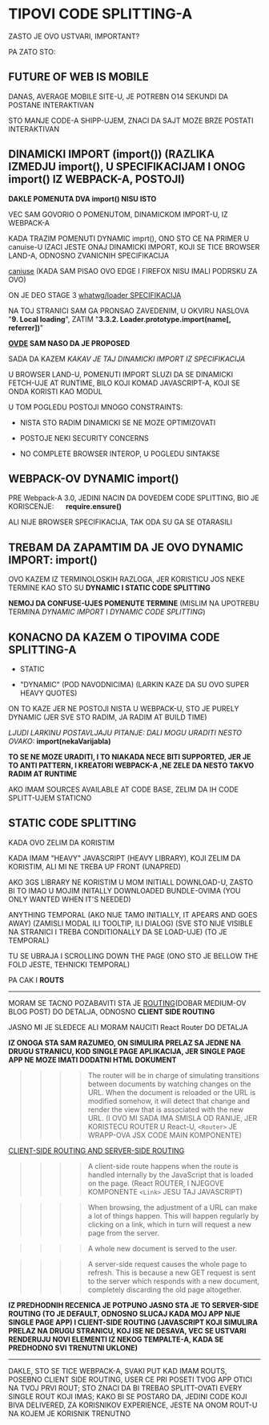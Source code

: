 # TIPOVI CODE SPLITTING-A

ZASTO JE OVO USTVARI, IMPORTANT?

PA ZATO STO:

## FUTURE OF WEB IS MOBILE

DANAS, AVERAGE MOBILE SITE-U, JE POTREBN O14 SEKUNDI DA POSTANE INTERAKTIVAN

STO MANJE CODE-A SHIPP-UJEM, ZNACI DA SAJT MOZE BRZE POSTATI INTERAKTIVAN

## DINAMICKI IMPORT (import()) (RAZLIKA IZMEDJU import(), U SPECIFIKACIJAM I ONOG import() IZ WEBPACK-A, POSTOJI)

**DAKLE POMENUTA DVA import() NISU ISTO**

VEC SAM GOVORIO O POMENUTOM, DINAMICKOM IMPORT-U, IZ WEBPACK-A

KADA TRAZIM POMENUTI DYNAMIC imprt(), ONO STO CE NA PRIMER U canuise-U IZACI JESTE ONAJ DINAMICKI IMPORT, KOJI SE TICE BROWSER LAND-A, ODNOSNO ZVANICNIH SPECIFIKACIJA

[caniuse](https://caniuse.com/#search=dynamic%20import) (KADA SAM PISAO OVO EDGE I FIREFOX NISU IMALI PODRSKU ZA OVO)

ON JE DEO STAGE 3 [whatwg/loader SPECIFIKACIJA](https://whatwg.github.io/loader/)

NA TOJ STRANICI SAM GA PRONSAO ZAVEDENIM, U OKVIRU NASLOVA "**9. Local loading**", ZATIM "**3.3.2. Loader.prototype.import(name[, referrer])**"

**[OVDE](https://tc39.github.io/proposal-dynamic-import/) SAM NASO DA JE PROPOSED**

SADA DA KAZEM *KAKAV JE TAJ DINAMICKI IMPORT IZ SPECIFIKACIJA*

U BROWSER LAND-U, POMENUTI IMPORT SLUZI DA SE DINAMICKI FETCH-UJE AT RUNTIME, BILO KOJI KOMAD JAVASCRIPT-A, KOJI SE ONDA KORISTI KAO MODUL

U TOM POGLEDU POSTOJI MNOGO CONSTRAINTS:

- NISTA STO RADIM DINAMICKI SE NE MOZE OPTIMIZOVATI

- POSTOJE NEKI SECURITY CONCERNS

- NO COMPLETE BROWSER INTEROP, U POGLEDU SINTAKSE

## WEBPACK-OV DYNAMIC import()

PRE Webpack-A 3.0, JEDINI NACIN DA DOVEDEM CODE SPLITTING, BIO JE KORISCENJE: &nbsp;&nbsp;&nbsp;&nbsp; **require.ensure()**

ALI NIJE BROWSER SPECIFIKACIJA, TAK ODA SU GA SE OTARASILI

## TREBAM DA ZAPAMTIM DA JE OVO DYNAMIC IMPORT: import()

OVO KAZEM IZ TERMINOLOSKIH RAZLOGA, JER KORISTICU JOS NEKE TERMINE KAO STO SU **DYNAMIC I STATIC CODE SPLITTING**

**NEMOJ DA CONFUSE-UJES POMENUTE TERMINE** (MISLIM NA UPOTREBU TERMINA *DYNAMIC IMPORT* I *DYNAMIC CODE SPLITTING*)

## KONACNO DA KAZEM O TIPOVIMA CODE SPLITTING-A

- STATIC

- "DYNAMIC" (POD NAVODNICIMA) (LARKIN KAZE DA SU OVO SUPER HEAVY QUOTES)

ON TO KAZE JER NE POSTOJI NISTA U WEBPACK-U, STO JE PURELY DYNAMIC (JER SVE STO RADIM, JA RADIM AT BUILD TIME)

*LJUDI LARKINU POSTAVLJAJU PITANJE: DALI MOGU URADITI NESTO OVAKO:*  **import(nekaVarijabla)**

**TO SE NE MOZE URADITI, I TO NIAKADA NECE BITI SUPPORTED, JER JE TO ANTI PATTERN, I KREATORI WEBPACK-A ,NE ZELE DA NESTO TAKVO RADIM AT RUNTIME**

AKO IMAM SOURCES AVAILABLE AT CODE BASE, ZELIM DA IH CODE SPLITT-UJEM STATICNO

## STATIC CODE SPLITTING

KADA OVO ZELIM DA KORISTIM

KADA IMAM "HEAVY" JAVASCRIPT (HEAVY LIBRARY), KOJI ZELIM DA KORISTIM, ALI MI NE TREBA UP FRONT (UNAPRED)

AKO 3GS LIBRARY NE KORISTIM U MOM INITIALL DOWNLOAD-U, ZASTO BI TO IMAO U MOJIM INITALLY DOWNLOADED BUNDLE-OVIMA (YOU ONLY WANTED WHEN IT'S NEEDED)

ANYTHING TEMPORAL (AKO NIJE TAMO INITIALLY, IT APEARS AND GOES AWAY) (ZAMISLI MODAL ILI TOOLTIP, ILI DIALOG) (SVE STO NIJE VISIBLE NA STRANICI I TREBA CONDITIONALLY DA SE LOAD-UJE) (TO JE TEMPORAL)

TU SE UBRAJA I SCROLLING DOWN THE PAGE (ONO STO JE BELLOW THE FOLD JESTE, TEHNICKI TEMPORAL)

PA CAK I **ROUTS**

****

MORAM SE TACNO POZABAVITI STA JE [ROUTING](https://medium.com/@fro_g/routing-in-javascript-d552ff4d2921)(DOBAR MEDIUM-OV BLOG POST) DO DETALJA, ODNOSNO **CLIENT SIDE ROUTING**

JASNO MI JE SLEDECE ALI MORAM NAUCITI React Router DO DETALJA

**IZ ONOGA STA SAM RAZUMEO, ON SIMULIRA PRELAZ SA JEDNE NA DRUGU STRANICU, KOD SINGLE PAGE APLIKACIJA, JER SINGLE PAGE APP NE MOZE IMATI DODATNI HTML DOKUMENT**

>>>> The router will be in charge of simulating transitions between documents by watching changes on the URL. When the document is reloaded or the URL is modified somehow, it will detect that change and render the view that is associated with the new URL. (I OVO MI SADA IMA SMISLA OD RANIJE, JER KORISTECU ROUTER U React-U, `<Router>` JE WRAPP-OVA JSX CODE MAIN KOMPONENTE)

[CLIENT-SIDE ROUTING AND SERVER-SIDE ROUTING](https://medium.com/@wilbo/server-side-vs-client-side-routing-71d710e9227f)

>>>> A client-side route happens when the route is handled internally by the JavaScript that is loaded on the page. (React ROUTER, I NJEGOVE KOMPONENTE `<Link>` JESU TAJ JAVASCRIPT)

>>>> When browsing, the adjustment of a URL can make a lot of things happen. This will happen regularly by clicking on a link, which in turn will request a new page from the server.

>>>> A whole new document is served to the user.

>>>> A server-side request causes the whole page to refresh. This is because a new GET request is sent to the server which responds with a new document, completely discarding the old page altogether.

**IZ PREDHODNIH RECENICA JE POTPUNO JASNO STA JE TO SERVER-SIDE ROUTING (TO JE DEFAULT, ODNOSNO SLUCAJ KADA MOJ APP NIJE SINGLE PAGE APP) I CLIENT-SIDE ROUTING (JAVASCRIPT KOJI SIMULIRA PRELAZ NA DRUGU STRANICU, KOJ ISE NE DESAVA, VEC SE USTVARI RENDERUJU NOVI ELEMENTI IZ NEKOG TEMPALTE-A, KADA SE PREDHODNO SVI TRENUTNI UKLONE)**

****

DAKLE, STO SE TICE WEBPACK-A, SVAKI PUT KAD IMAM ROUTS, POSEBNO CLIENT SIDE ROUTING, USER CE PRI POSETI TVOG APP OTICI NA TVOJ PRVI ROUT; STO ZNACI DA BI TREBAO SPLITT-OVATI EVERY SINGLE ROUT KOJI IMAS; KAKO BI SE POSTARO DA, JEDINI CODE KOJI BIVA DELIVERED, ZA KORISNIKOV EXPERIENCE, JESTE NA ONOM ROUT-U NA KOJEM JE KORISNIK TRENUTNO